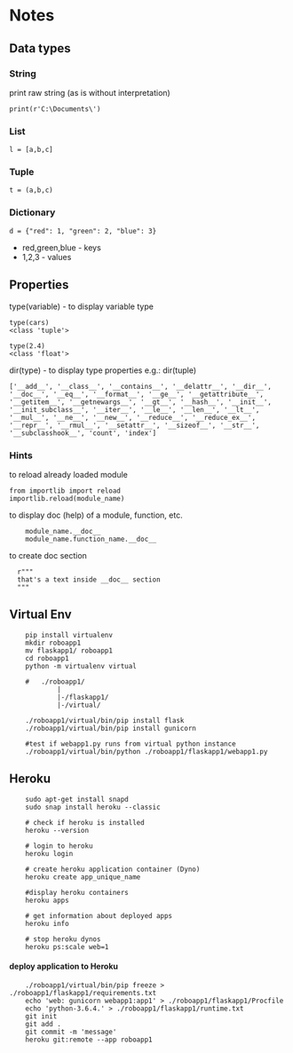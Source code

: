 # Notes

## Data types

### String
print raw string (as is without interpretation)

    print(r'C:\Documents\')
### List
    l = [a,b,c]

### Tuple
    t = (a,b,c)
    
### Dictionary
    d = {"red": 1, "green": 2, "blue": 3}
    
 * red,green,blue - keys
 * 1,2,3 - values     

## Properties
type(variable) - to display variable type
    
    type(cars)
    <class 'tuple'>   

    type(2.4)
    <class 'float'>

dir(type) - to display type properties
    e.g.: dir(tuple)
    
    ['__add__', '__class__', '__contains__', '__delattr__', '__dir__', '__doc__', '__eq__', '__format__', '__ge__', '__getattribute__', '__getitem__', '__getnewargs__', '__gt__', '__hash__', '__init__', '__init_subclass__', '__iter__', '__le__', '__len__', '__lt__', '__mul__', '__ne__', '__new__', '__reduce__', '__reduce_ex__', '__repr__', '__rmul__', '__setattr__', '__sizeof__', '__str__', '__subclasshook__', 'count', 'index']


### Hints 

to reload already loaded module

    from importlib import reload
    importlib.reload(module_name)
 
 to display doc (help) of a module, function, etc.
 
        module_name.__doc__
        module_name.function_name.__doc__
 
 to create doc section
 
      r"""
      that's a text inside __doc__ section
      """
  ## Virtual Env
  
        pip install virtualenv
        mkdir roboapp1
        mv flaskapp1/ roboapp1
        cd roboapp1
        python -m virtualenv virtual
        
        #   ./roboapp1/
                |
                |-/flaskapp1/
                |-/virtual/
        
        ./roboapp1/virtual/bin/pip install flask
        ./roboapp1/virtual/bin/pip install gunicorn
        
        #test if webapp1.py runs from virtual python instance
        ./roboapp1/virtual/bin/python ./roboapp1/flaskapp1/webapp1.py
  
  ## Heroku
        sudo apt-get install snapd
        sudo snap install heroku --classic
        
        # check if heroku is installed
        heroku --version
        
        # login to heroku
        heroku login 
        
        # create heroku application container (Dyno)
        heroku create app_unique_name
        
        #display heroku containers
        heroku apps
        
        # get information about deployed apps
        heroku info
        
        # stop heroku dynos
        heroku ps:scale web=1
  
  #### deploy application to Heroku
  
        ./roboapp1/virtual/bin/pip freeze > ./roboapp1/flaskapp1/requirements.txt
        echo 'web: gunicorn webapp1:app1' > ./roboapp1/flaskapp1/Procfile
        echo 'python-3.6.4.' > ./roboapp1/flaskapp1/runtime.txt
        git init
        git add .
        git commit -m 'message'
        heroku git:remote --app roboapp1
        